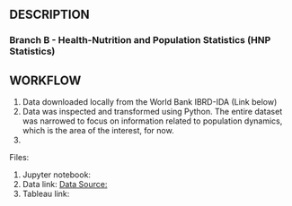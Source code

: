 ## DESCRIPTION

### Branch B - Health-Nutrition and Population Statistics (HNP Statistics)


## WORKFLOW

1. Data downloaded locally from the World Bank IBRD-IDA (Link below) 
2. Data was inspected and transformed using Python. The entire dataset was narrowed to focus on information related to population dynamics, which is the area of the interest, for now.
3.  

Files:

1. Jupyter notebook:
2. Data link: [Data Source: ](https://datacatalog.worldbank.org/search/dataset/0037652/Health-Nutrition-and-Population-Statistics)
3. Tableau link: 
